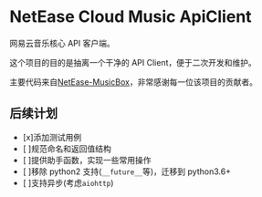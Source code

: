 # NetEase Cloud Music ApiClient

网易云音乐核心 API 客户端。

这个项目的目的是抽离一个干净的 API Client，便于二次开发和维护。

主要代码来自[NetEase-MusicBox](https://github.com/darknessomi/musicbox/)，非常感谢每一位该项目的贡献者。

## 后续计划

- [x]添加测试用例
- [ ]规范命名和返回值结构
- [ ]提供助手函数，实现一些常用操作
- [ ]移除 python2 支持(`__future__`等)，迁移到 python3.6+
- [ ]支持异步(考虑`aiohttp`)
